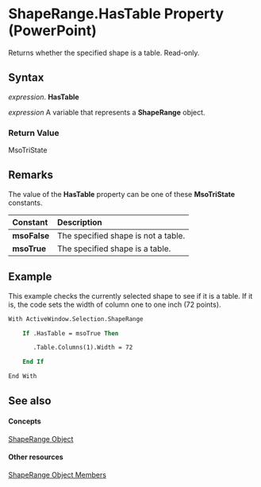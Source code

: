 
# ShapeRange.HasTable Property (PowerPoint)

Returns whether the specified shape is a table. Read-only.


## Syntax

 _expression_. **HasTable**

 _expression_ A variable that represents a **ShapeRange** object.


### Return Value

MsoTriState


## Remarks

The value of the  **HasTable** property can be one of these **MsoTriState** constants.



|**Constant**|**Description**|
|:-----|:-----|
|**msoFalse**|The specified shape is not a table.|
|**msoTrue**| The specified shape is a table.|

## Example

This example checks the currently selected shape to see if it is a table. If it is, the code sets the width of column one to one inch (72 points).


```vb
With ActiveWindow.Selection.ShapeRange

    If .HasTable = msoTrue Then

       .Table.Columns(1).Width = 72

    End If

End With
```


## See also


#### Concepts


[ShapeRange Object](0a194183-380e-ffb6-9336-b5bd311e917d.md)
#### Other resources


[ShapeRange Object Members](cf57a537-e6cd-ad43-45db-0683e288e850.md)
